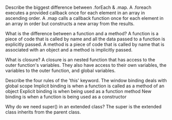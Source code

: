 Describe the biggest difference between .forEach & .map.
A .foreach executes a provided callback once for each element in an array in ascending order. A .map calls a callback function once for each element in an array in order but constructs a new array from the results. 

What is the difference between a function and a method?
A function is a piece of code that is called by name and all the data passed to a function is explicitly passed. A method is a piece of code that is called by name that is associated with an object and a method is implicitly passed.

What is closure?
A closure is an nested function that has access to the outer function's variables. They also have access to their own variables, the variables to the outer function, and global variables.

Describe the four rules of the 'this' keyword.
The window binding deals with global scope
Implicit binding is when a function is called as a method of an object
Explicit binding is when being used as a function method
New binding is when a function is being used as a constructor

Why do we need super() in an extended class?
The super is the extended class inherits from the parent class.